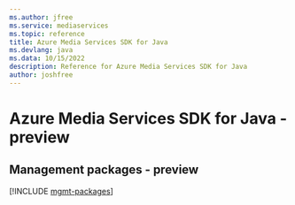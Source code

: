 ```yaml
---
ms.author: jfree
ms.service: mediaservices
ms.topic: reference
title: Azure Media Services SDK for Java
ms.devlang: java
ms.data: 10/15/2022
description: Reference for Azure Media Services SDK for Java
author: joshfree
---
```

# Azure Media Services SDK for Java - preview

## Management packages - preview
[!INCLUDE [mgmt-packages](media-services-mgmt-index.md)]